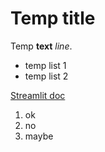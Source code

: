 # Temp title

Temp __text__ _line_.

* temp list 1
* temp list 2

[Streamlit doc](https://docs.streamlit.io)

1. ok
1. no
1. maybe
